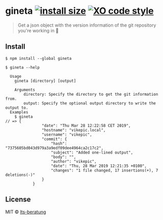 # gineta [![install size](https://flat.badgen.net/packagephobia/install/gineta)](https://packagephobia.now.sh/result?p=gineta) [![XO code style](https://flat.badgen.net/xo/status/standup-boy)](https://github.com/xojs/xo) 

> Get a json object with the version information of the git repository you're working in :bookmark:

## Install

```
$ npm install --global gineta
```

```
$ gineta --help

  Usage
    gineta [directory] [output]

	Arguments
		directory: Specify the directory to get the git information from.
		output: Specify the optional output directory to write the output to.
  Examples
    $ gineta
// => {
				"date": "Thu Mar 28 12:22:58 CET 2019",
				"hostname": "vikepic.local",
				"username": "vikepic",
				"commit": {
					"hash": "7375605bd043d979a3a9edf09dee4964ca2c17c2",
					"subject": "Added one-lined output",
					"body": "",
					"author": "vikepic",
					"date": "Thu, 28 Mar 2019 12:21:35 +0100",
					"changes": "1 file changed, 17 insertions(+), 7 deletions(-)"
				}
			}
```

## License

MIT © [lts-beratung](https://lts-beratung.de)
